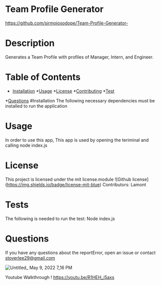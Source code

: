 
# Team Profile Generator 
 https://github.com/sirmojosodope/Team-Profile-Generator- 
# Description 
Generates a Team Profile with profiles of Manager, Intern, and Engineer.

# Table of Contents
* [Installation](#installation)
*[Usage](#usage)
*[License](#lisense)
*[Contributing](#contributing)
*[Test](#tests)

*[Questions](#questions)
#Installation
The following necessary dependencies must be installed to run the application
# Usage
In order to use this app, This app is used by opening the teriminal and calling node index.js
# License 
This project is licensed under the mit license.module
![Github license] (https://img.shields.io/badge/license-mit-blue)
Contributors: Lamont
# Tests 
The following is needed to run the test: Node index.js
# Questions 
If you have any questions about the reportError, open an issue or contact stoverlee29@gmail.com

![Untitled_ May 9, 2022 7_16 PM](https://user-images.githubusercontent.com/97686342/167513710-6598087d-f42d-4a5c-bb26-055ad9b71ed5.gif)

Youtube Walkthrough !
https://youtu.be/R1HEH_i5axs
